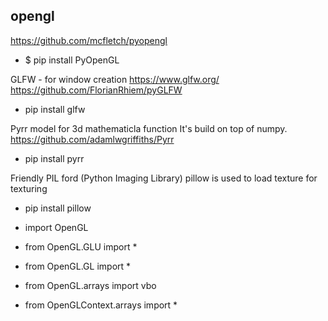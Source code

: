 
## opengl
https://github.com/mcfletch/pyopengl

- $ pip install PyOpenGL

GLFW - for window creation
https://www.glfw.org/
https://github.com/FlorianRhiem/pyGLFW

- pip install glfw

Pyrr model for 3d mathematicla function
It's build on top of numpy.
https://github.com/adamlwgriffiths/Pyrr

- pip install pyrr

Friendly PIL ford (Python Imaging Library) pillow is used to load texture for texturing

- pip install pillow


- import OpenGL
- from OpenGL.GLU import *
- from OpenGL.GL import *
- from OpenGL.arrays import vbo
- from OpenGLContext.arrays import *
